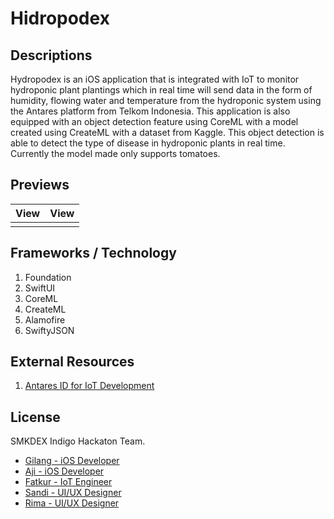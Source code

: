 # Hidropodex

## Descriptions
Hydropodex is an iOS application that is integrated with IoT to monitor hydroponic plant plantings which in real time will send data in the form of humidity, flowing water and temperature from the hydroponic system using the Antares platform from Telkom Indonesia. 
This application is also equipped with an object detection feature using CoreML with a model created using CreateML with a dataset from Kaggle. This object detection is able to detect the type of disease in hydroponic plants in real time. Currently the model made only supports tomatoes.

## Previews

| View       | View        |
| :-------------: |:-------------:|
|     |  |


## Frameworks / Technology

1. Foundation
2. SwiftUI
3. CoreML
4. CreateML
5. Alamofire
6. SwiftyJSON

## External Resources

1. [Antares ID for IoT Development](https://antares.id/id/docs.html)

## License

SMKDEX Indigo Hackaton Team.

- [Gilang - iOS Developer](https://github.com/mgilangns)
- [Aji - iOS Developer](https://github.com/nooglersoon)
- [Fatkur - IoT Engineer]()
- [Sandi - UI/UX Designer]()
- [Rima - UI/UX Designer]()
